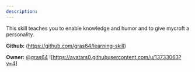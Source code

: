 ```yaml
---
description: 
---
```

This skill teaches you to enable knowledge and humor and to give mycroft a personality.

**Github:** (https://github.com/gras64/learning-skill)

**Owner:** [@gras64](https://github.com/gras64) ![https://avatars0.githubusercontent.com/u/13733063?v=4]

